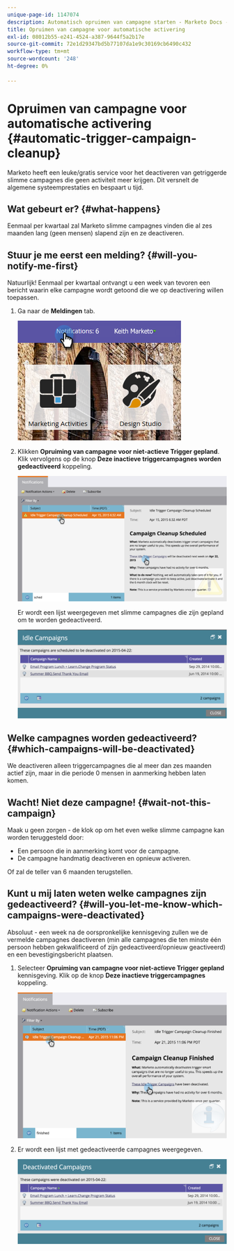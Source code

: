 ```yaml
---
unique-page-id: 1147074
description: Automatisch opruimen van campagne starten - Marketo Docs - Productdocumentatie
title: Opruimen van campagne voor automatische activering
exl-id: 08012b55-e241-4524-a387-9644f5a2b17e
source-git-commit: 72e1d29347bd5b77107da1e9c30169cb6490c432
workflow-type: tm+mt
source-wordcount: '248'
ht-degree: 0%

---
```


# Opruimen van campagne voor automatische activering {#automatic-trigger-campaign-cleanup}

Marketo heeft een leuke/gratis service voor het deactiveren van getriggerde slimme campagnes die geen activiteit meer krijgen. Dit versnelt de algemene systeemprestaties en bespaart u tijd.

## Wat gebeurt er? {#what-happens}

Eenmaal per kwartaal zal Marketo slimme campagnes vinden die al zes maanden lang (geen mensen) slapend zijn en ze deactiveren.

## Stuur je me eerst een melding? {#will-you-notify-me-first}

Natuurlijk! Eenmaal per kwartaal ontvangt u een week van tevoren een bericht waarin elke campagne wordt getoond die we op deactivering willen toepassen.

1. Ga naar de **Meldingen** tab.

   ![](assets/notifications.png)

1. Klikken **Opruiming van campagne voor niet-actieve Trigger gepland**. Klik vervolgens op de knop **Deze inactieve triggercampagnes worden gedeactiveerd** koppeling.

   ![](assets/image2015-4-27-20-3a48-3a35.png)

   Er wordt een lijst weergegeven met slimme campagnes die zijn gepland om te worden gedeactiveerd.

   ![](assets/image2015-4-27-20-3a35-3a29.png)

## Welke campagnes worden gedeactiveerd? {#which-campaigns-will-be-deactivated}

We deactiveren alleen triggercampagnes die al meer dan zes maanden actief zijn, maar in die periode 0 mensen in aanmerking hebben laten komen.

## Wacht! Niet deze campagne! {#wait-not-this-campaign}

Maak u geen zorgen - de klok op om het even welke slimme campagne kan worden teruggesteld door:

* Een persoon die in aanmerking komt voor de campagne.
* De campagne handmatig deactiveren en opnieuw activeren.

Of zal de teller van 6 maanden terugstellen.

## Kunt u mij laten weten welke campagnes zijn gedeactiveerd? {#will-you-let-me-know-which-campaigns-were-deactivated}

Absoluut - een week na de oorspronkelijke kennisgeving zullen we de vermelde campagnes deactiveren (min alle campagnes die ten minste één persoon hebben gekwalificeerd of zijn gedeactiveerd/opnieuw geactiveerd) en een bevestigingsbericht plaatsen.

1. Selecteer **Opruiming van campagne voor niet-actieve Trigger gepland** kennisgeving. Klik op de knop **Deze inactieve triggercampagnes** koppeling.

   ![](assets/image2015-4-27-20-3a56-3a41.png)

1. Er wordt een lijst met gedeactiveerde campagnes weergegeven.

   ![](assets/image2015-4-27-20-3a58-3a38.png)

